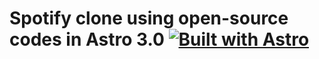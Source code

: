 # Spotify clone using open-source codes in Astro 3.0 [![Built with Astro](https://astro.badg.es/v2/built-with-astro/tiny.svg)](https://astro.build)
